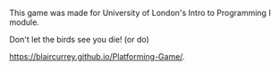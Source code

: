 This game was made for University of London's Intro to Programming I module.

Don't let the birds see you die! (or do)

https://blaircurrey.github.io/Platforming-Game/.
